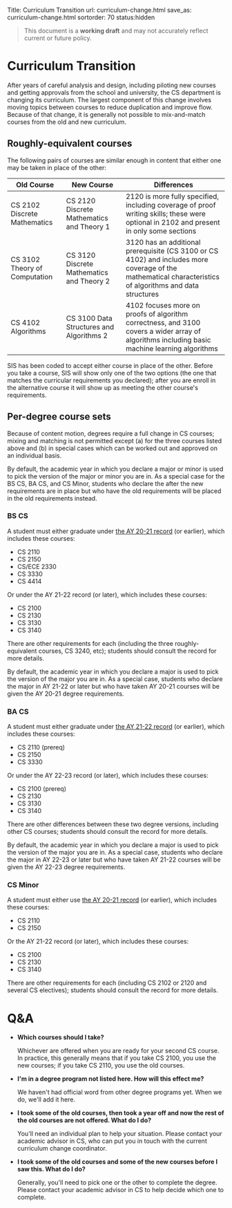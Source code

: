 Title: Curriculum Transition
url: curriculum-change.html
save_as: curriculum-change.html
sortorder: 70
status:hidden


> This document is a **working draft** and may not accurately reflect current or future policy.


# Curriculum Transition

After years of careful analysis and design, including piloting new courses and getting approvals from the school and university, the CS department is changing its curriculum. The largest component of this change involves moving topics between courses to reduce duplication and improve flow. Because of that change, it is generally not possible to mix-and-match courses from the old and new curriculum.

## Roughly-equivalent courses

The following pairs of courses are similar enough in content that either one may be taken in place of the other:

| Old Course | New Course | Differences |
|------------|------------|-------------|
| CS 2102 Discrete Mathematics | CS 2120 Discrete Mathematics and Theory 1 | 2120 is more fully specified, including coverage of proof writing skills; these were optional in 2102 and present in only some sections |
| CS 3102 Theory of Computation | CS 3120 Discrete Mathematics and Theory 2 | 3120 has an additional prerequisite (CS 3100 or CS 4102) and includes more coverage of the mathematical characteristics of algorithms and data structures |
| CS 4102 Algorithms | CS 3100 Data Structures and Algorithms 2 | 4102 focuses more on proofs of algorithm correctness, and 3100 covers a wider array of algorithms including basic machine learning algorithms |

SIS has been coded to accept either course in place of the other.
Before you take a course, SIS will show only one of the two options
(the one that matches the curricular requirements you declared);
after you are enroll in the alternative course it will show up as meeting the other course's requirements.

## Per-degree course sets

Because of content motion, degrees require a full change in CS courses;
mixing and matching is not permitted except (a) for the three courses listed above and (b) in special cases which can be worked out and approved on an individual basis.

By default, the academic year in which you declare a major or minor is used to pick the version of the major or minor you are in.
As a special case for the BS CS, BA CS, and CS Minor, students who declare the after the new requirements are in place but who have the old requirements will be placed in the old requirements instead.


### BS CS

A student must either graduate under [the AY 20-21 record](http://records.ureg.virginia.edu/preview_program.php?catoid=49&poid=6227) (or earlier), which includes these courses:

- CS 2110
- CS 2150
- CS/ECE 2330
- CS 3330
- CS 4414

Or under the AY 21-22 record (or later), which includes these courses:

- CS 2100
- CS 2130
- CS 3130
- CS 3140

There are other requirements for each (including the three roughly-equivalent courses, CS 3240, etc);
students should consult the record for more details.

By default, the academic year in which you declare a major is used to pick the version of the major you are in.
As a special case, students who declare the major in AY 21-22 or later but who have taken AY 20-21 courses will be given the AY 20-21 degree requirements.

### BA CS

A student must either graduate under [the AY 21-22 record](http://records.ureg.virginia.edu/preview_program.php?catoid=49&poid=6226) (or earlier), which includes these courses:

- CS 2110 (prereq)
- CS 2150
- CS 3330

Or under the AY 22-23 record (or later), which includes these courses:

- CS 2100 (prereq)
- CS 2130
- CS 3130
- CS 3140

There are other differences between these two degree versions,
including other CS courses; students should consult the record for more details.

By default, the academic year in which you declare a major is used to pick the version of the major you are in.
As a special case, students who declare the major in AY 22-23 or later but who have taken AY 21-22 courses will be given the AY 22-23 degree requirements.

### CS Minor

A student must either use [the AY 20-21 record](http://records.ureg.virginia.edu/preview_program.php?catoid=49&poid=6227#Minor) (or earlier), which includes these courses:

- CS 2110
- CS 2150

Or the AY 21-22 record (or later), which includes these courses:

- CS 2100
- CS 2130
- CS 3140

There are other requirements for each (including CS 2102 or 2120 and several CS electives);
students should consult the record for more details.

# Q&A

- **Which courses should I take?**

    Whichever are offered when you are ready for your second CS course.
    In practice, this generally means that if you take CS 2100, you use the new courses;
    if you take CS 2110, you use the old courses.

- **I'm in a degree program not listed here. How will this effect me?**

    We haven't had official word from other degree programs yet.
    When we do, we'll add it here.

- **I took some of the old courses, then took a year off and now the rest of the old courses are not offered. What do I do?**

    You'll need an individual plan to help your situation.
    Please contact your academic advisor in CS, who can put you in touch with the current curriculum change coordinator.

- **I took some of the old courses and some of the new courses before I saw this. What do I do?**

    Generally, you'll need to pick one or the other to complete the degree.
    Please contact your academic advisor in CS to help decide which one to complete.

